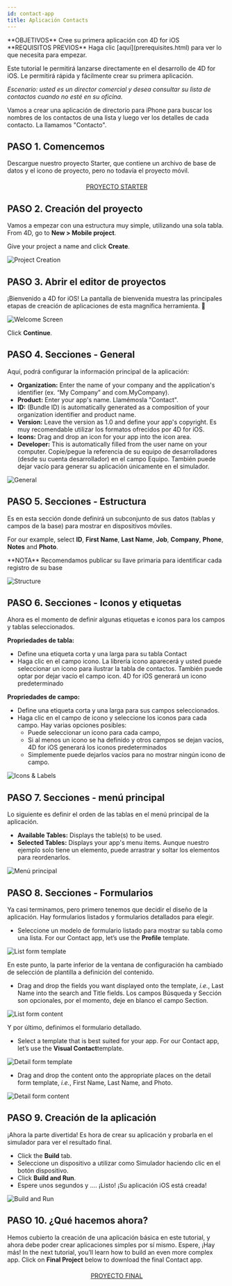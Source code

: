 ```yaml
---
id: contact-app
title: Aplicación Contacts
---
```


<div markdown="1" class = "objectives">
**OBJETIVOS**
Cree su primera aplicación con 4D for iOS
</div>

<div markdown="1" class = "prerequisites">
**REQUISITOS PREVIOS**
Haga clic [aquí](prerequisites.html) para ver lo que necesita para empezar.
</div>

Este tutorial le permitirá lanzarse directamente en el desarrollo de 4D for iOS. Le permitirá rápida y fácilmente crear su primera aplicación.

*Escenario: usted es un director comercial y desea consultar su lista de contactos cuando no esté en su oficina.*

Vamos a crear una aplicación de directorio para iPhone para buscar los nombres de los contactos de una lista y luego ver los detalles de cada contacto. La llamamos "Contacto".

## PASO 1. Comencemos
Descargue nuestro proyecto Starter, que contiene un archivo de base de datos y el icono de proyecto, pero no todavía el proyecto móvil.

<div markdown="1" style="text-align: center; margin-top: 20px">

<a class="button"
href="https://github.com/4d-for-ios/tutorial-ContactApp/archive/acbb699c3c9d9edd3a8bbb715e87c17140b7e15f.zip">PROYECTO STARTER</a>
</div>

## PASO 2. Creación del proyecto

Vamos a empezar con una estructura muy simple, utilizando una sola tabla. From 4D, go to **New > Mobile project**.

Give your project a name and click **Create**.

![Project Creation](assets/en/contact-app/Project-creation-4D-for-iOS.png)

## PASO 3. Abrir el editor de proyectos

¡Bienvenido a 4D for iOS! La pantalla de bienvenida muestra las principales etapas de creación de aplicaciones de esta magnífica herramienta. 🙂

![Welcome Screen](assets/en/contact-app/Welcome-Screen-4D-for-iOS.png)

Click **Continue**.

## PASO 4. Secciones - General

Aquí, podrá configurar la información principal de la aplicación:

* **Organization:** Enter the name of your company and the application's identifier (ex. “My Company” and com.MyCompany).
* **Product:** Enter your app's name. Llamémosla "Contact".
* **ID:** (Bundle ID) is automatically generated as a composition of your organization identifier and product name.
* **Version:** Leave the version as 1.0 and define your app's copyright. Es muy recomendable utilizar los formatos ofrecidos por 4D for iOS.
* **Icons:** Drag and drop an icon for your app into the icon area.
* **Developer:** This is automatically filled from the user name on your computer. Copie/pegue la referencia de su equipo de desarrolladores (desde su cuenta desarrollador) en el campo Equipo. También puede dejar vacío para generar su aplicación únicamente en el simulador.

![General](assets/en/contact-app/Contact-app-general-section-4D-for-iOS.png)

## PASO 5. Secciones - Estructura

Es en esta sección donde definirá un subconjunto de sus datos (tablas y campos de la base) para mostrar en dispositivos móviles.

For our example, select **ID**, **First Name**, **Last Name**, **Job**, **Company**, **Phone**, **Notes** and **Photo**.

<div markdown="1" class = "tips">
**NOTA**
Recomendamos publicar su llave primaria para identificar cada registro de su base
</div>

![Structure](assets/en/contact-app/Contact-app-structure-section-4D-for-iOS.png)

## PASO 6. Secciones - Iconos y etiquetas

Ahora es el momento de definir algunas etiquetas e iconos para los campos y tablas seleccionados.

**Propriedades de tabla:**

* Define una etiqueta corta y una larga para su tabla Contact
* Haga clic en el campo icono. La librería icono aparecerá y usted puede seleccionar un icono para ilustrar la tabla de contactos. También puede optar por dejar vacío el campo icon. 4D for iOS generará un icono predeterminado

**Propriedades de campo:**

* Define una etiqueta corta y una larga para sus campos seleccionados.
* Haga clic en el campo de icono y seleccione los iconos para cada campo. Hay varias opciones posibles:
    * Puede seleccionar un icono para cada campo,
    * Si al menos un icono se ha definido y otros campos se dejan vacíos, 4D for iOS generará los iconos predeterminados
    * Simplemente puede dejarlos vacíos para no mostrar ningún icono de campo.

![Icons & Labels](assets/en/contact-app/Contact-app-icons-labels-section-4D-for-iOS.png)

## PASO 7. Secciones - menú principal

Lo siguiente es definir el orden de las tablas en el menú principal de la aplicación.

* **Available Tables:** Displays the table(s) to be used.
* **Selected Tables:** Displays your app's menu items. Aunque nuestro ejemplo solo tiene un elemento, puede arrastrar y soltar los elementos para reordenarlos.

![Menú principal](assets/en/contact-app/Contact-app-main-menu-section-4D-for-iOS.png)

## PASO 8. Secciones - Formularios

Ya casi terminamos, pero primero tenemos que decidir el diseño de la aplicación. Hay formularios listados y formularios detallados para elegir.

* Seleccione un modelo de formulario listado para mostrar su tabla como una lista. For our Contact app, let’s use the **Profile** template.

![List form template](assets/en/contact-app/ListformTemplate-form-section-4D-for-iOS.png)

En este punto, la parte inferior de la ventana de configuración ha cambiado de selección de plantilla a definición del contenido.

* Drag and drop the fields you want displayed onto the template, <i>i.e.</i>, Last Name into the search and Title fields. Los campos Búsqueda y Sección son opcionales, por el momento, deje en blanco el campo Section.

![List form content](assets/en/contact-app/ListformContent-form-section-4D-for-iOS.png)

Y por último, definimos el formulario detallado.

* Select a template that is best suited for your app. For our Contact app, let’s use the **Visual Contact**template.

![Detail form template](assets/en/contact-app/DetailformTemplate-form-section-4D-for-iOS.png)


* Drag and drop the content onto the appropriate places on the detail form template, <i>i.e.</i>, First Name, Last Name, and Photo.

![Detail form content](assets/en/contact-app/DetailformContent-form-section-4D-for-iOS.png)

## PASO 9. Creación de la aplicación

¡Ahora la parte divertida! Es hora de crear su aplicación y probarla en el simulador para ver el resultado final.

* Click the **Build** tab.
* Seleccione un dispositivo a utilizar como Simulador haciendo clic en el botón dispositivo.
* Click  **Build and Run**.
* Espere unos segundos y …. ¡Listo! ¡Su aplicación iOS está creada!

![Build and Run](assets/en/contact-app/Build-the-app-simulator.png)

## PASO 10. ¿Qué hacemos ahora?

Hemos cubierto la creación de una aplicación básica en este tutorial, y ahora debe poder crear aplicaciones simples por sí mismo. Espere, ¡Hay más! In the next tutorial, you’ll learn how to build an even more complex app. Click on **Final Project** below to download the final Contact app.

<div markdown="1" style="text-align: center; margin-top: 20px; margin-bottom: 20px">
<a class="button"
href="https://github.com/4d-for-ios/tutorial-ContactApp/releases/latest/download/tutorial-ContactApp.zip">PROYECTO FINAL</a>
</div>
